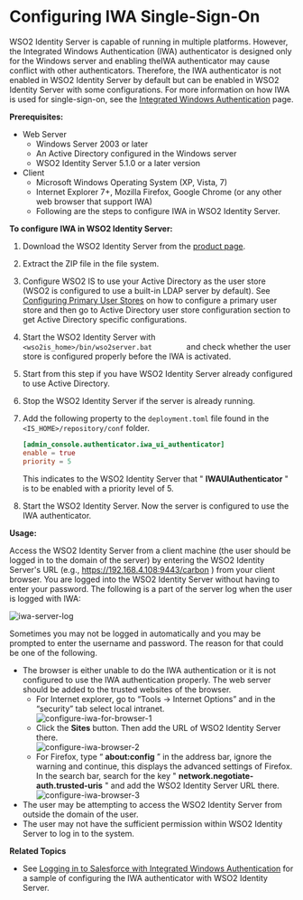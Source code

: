# Configuring IWA Single-Sign-On

WSO2 Identity Server is capable of running in multiple platforms.
However, the Integrated Windows Authentication (IWA) authenticator is
designed only for the Windows server and enabling theIWA authenticator
may cause conflict with other authenticators. Therefore, the IWA
authenticator is not enabled in WSO2 Identity Server by default but can
be enabled in WSO2 Identity Server with some configurations. For more
information on how IWA is used for single-sign-on, see the [Integrated
Windows Authentication](../../tutorials/integrated-windows-authentication-overview) page.

**Prerequisites:**

-   Web Server  
    -   Windows Server 2003 or later
    -   An Active Directory configured in the Windows server
    -   WSO2 Identity Server 5.1.0 or a later version
-   Client
    -   Microsoft Windows Operating System (XP, Vista, 7)
    -   Internet Explorer 7+, Mozilla Firefox, Google Chrome (or any
        other web browser that support IWA)
    -   Following are the steps to configure IWA in WSO2 Identity
        Server.

**To configure IWA in WSO2 Identity Server:**

1.  Download the WSO2 Identity Server from the [product
    page](http://wso2.com/products/identity-server).
2.  Extract the ZIP file in the file system.
3.  Configure WSO2 IS to use your Active Directory as the user store
    (WSO2 is configured to use a built-in LDAP server by default). See
    [Configuring Primary User Stores](../../using-wso2-identity-server/configuring-the-primary-user-store) on how to configure a primary user
    store and then go to Active Directory user store configuration
    section to get Active Directory specific configurations.
4.  Start the WSO2 Identity Server with
    `          <wso2is_home>/bin/wso2server.bat         ` and check
    whether the user store is configured properly before the IWA is
    activated.
5.  Start from this step if you have WSO2 Identity Server already
    configured to use Active Directory.
6.  Stop the WSO2 Identity Server if the server is already running.
7.  Add the following property to the `deployment.toml` file found in the `<IS_HOME>/repository/conf` folder.

    ```toml
    [admin_console.authenticator.iwa_ui_authenticator]
    enable = true
    priority = 5
    ```

    This indicates to the WSO2 Identity Server that "
    **IWAUIAuthenticator** " is to be enabled with a priority level
    of 5.
8.  Start the WSO2 Identity Server. Now the server is configured to use
    the IWA authenticator.

**Usage:**

Access the WSO2 Identity Server from a client machine (the user should
be logged in to the domain of the server) by entering the WSO2 Identity
Server's URL (e.g., <https://192.168.4.108:9443/carbon> ) from your
client browser. You are logged into the WSO2 Identity Server without
having to enter your password. The following is a part of the server log
when the user is logged with IWA:

![iwa-server-log](../../assets/img/tutorials/iwa-server-log.png)

Sometimes you may not be logged in automatically and you may be prompted
to enter the username and password. The reason for that could be one of
the following.

-   The browser is either unable to do the IWA authentication or it is
    not configured to use the IWA authentication properly. The web
    server should be added to the trusted websites of the browser.  
    -   For Internet explorer, go to “Tools → Internet Options” and in
        the “security” tab select local intranet.  
        ![configure-iwa-for-browser-1](../../assets/img/tutorials/configure-iwa-for-browser1.png)
    -   Click the **Sites** button. Then add the URL of WSO2 Identity
        Server there.  
        ![configure-iwa-browser-2](../../assets/img/tutorials/configure-iwa-browser2.png)
    -   For Firefox, type “ **about:config** ” in the address bar,
        ignore the warning and continue, this displays the advanced
        settings of Firefox. In the search bar, search for the key "
        **network.negotiate-auth.trusted-uris** " and add the WSO2
        Identity Server URL there.  
        ![configure-iwa-browser-3](../../assets/img/tutorials/configure-iwa-browser3.png)
-   The user may be attempting to access the WSO2 Identity Server from
    outside the domain of the user.
-   The user may not have the sufficient permission within WSO2 Identity
    Server to log in to the system.  
  

**Related Topics**

-   See [Logging in to Salesforce with Integrated Windows
    Authentication](../../tutorials/logging-into-salesforce-with-integrated-windows-authentication)
    for a sample of configuring the IWA authenticator with WSO2 Identity
    Server.
